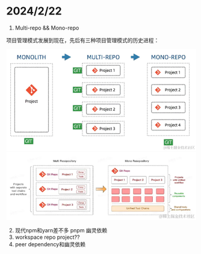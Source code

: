 # 2024/2/22
1. Multi-repo && Mono-repo

项目管理模式发展到现在，先后有三种项目管理模式的历史进程：

![alt text](/study-assets/image.png)
![alt text](/study-assets/image-1.png)

2. 现代npm和yarn差不多
pnpm 幽灵依赖
3. workspace repo project??
4. peer dependency和幽灵依赖